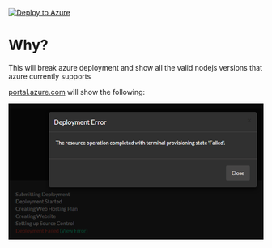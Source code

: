 
[![Deploy to Azure](http://azuredeploy.net/deploybutton.png)](https://azuredeploy.net/)

# Why?

This will break azure deployment and show all the valid nodejs versions that azure currently supports

[portal.azure.com](https://portal.azure.com) will show the following:

![portal](./img/failure1.png)